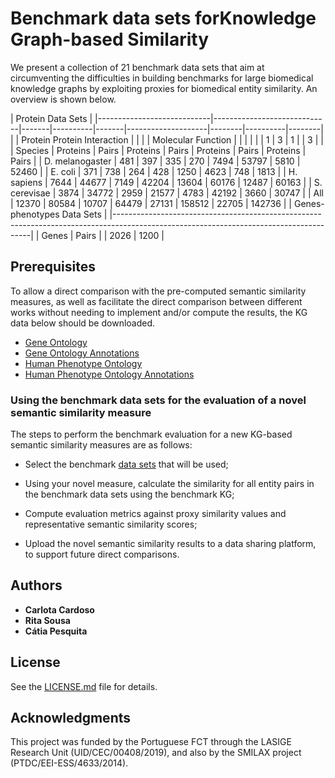 # Benchmark data sets forKnowledge Graph-based Similarity

We  present  a  collection  of  21  benchmark  data  sets  that  aim  at  circumventing the difficulties in building benchmarks for large biomedical knowledge graphs by exploiting proxies for biomedical entity similarity. An overview is shown below.

|                                                           Protein Data Sets                                                           |
|----------------------------|-----------------------------|-------|----------|-------|--------------------|--------|----------|--------|
|                            | Protein Protein Interaction |       |          |       | Molecular Function |        |          |        |
|                            | 1                           |        3                 | 1                  |        | 3        |        |
| Species                    | Proteins                    | Pairs | Proteins | Pairs | Proteins           | Pairs  | Proteins | Pairs  |
| D. melanogaster            | 481                         | 397   | 335      | 270   | 7494               | 53797  | 5810     | 52460  |
| E. coli                    | 371                         | 738   | 264      | 428   | 1250               | 4623   | 748      | 1813   |
| H. sapiens                 | 7644                        | 44677 | 7149     | 42204 | 13604              | 60176  | 12487    | 60163  |
| S. cerevisae               | 3874                        | 34772 | 2959     | 21577 | 4783               | 42192  | 3660     | 30747  |
| All                        | 12370                       | 80584 | 10707    | 64479 | 27131              | 158512 | 22705    | 142736 |
|                                                       Genes-phenotypes Data Sets                                                      |
|---------------------------------------------------------------------------------------------------------------------------------------|
|                          Genes                                                  |        Pairs                                        |
|                             2026                                                | 1200                                                |


## Prerequisites

To allow a direct comparison with the pre-computed semantic similarity measures, as well as facilitate the direct comparison between different works without needing to implement and/or compute the results, the KG data below should be downloaded.

* [Gene Ontology](https://github.com/liseda-lab/kgsim-benchmark/blob/master/GO/go-basic.zip)
* [Gene Ontology Annotations](https://github.com/liseda-lab/kgsim-benchmark/tree/master/GO) 
* [Human Phenotype Ontology](https://github.com/liseda-lab/kgsim-benchmark/blob/master/HPO/hp.obo) 
* [Human Phenotype Ontology Annotations](https://github.com/liseda-lab/kgsim-benchmark/blob/master/HPO/ALL_SOURCES_ALL_FREQUENCIES_genes_to_phenotype.txt) 


### Using the benchmark data sets for the evaluation of a novel semantic similarity measure

The steps to perform the benchmark evaluation for a new KG-based semantic similarity measures are as follows:

* Select the benchmark [data sets](https://github.com/liseda-lab/kgsim-benchmark/tree/master/Data%20Sets) that will be used;

* Using your novel measure, calculate the similarity for all entity pairs in the benchmark data sets using the benchmark KG;

* Compute evaluation metrics against proxy similarity values and representative semantic similarity scores;

* Upload the novel semantic similarity results to a data sharing platform, to support future direct comparisons.


## Authors

* **Carlota Cardoso** 
* **Rita Sousa**
* **Cátia Pesquita** 


## License
See the [LICENSE.md](https://github.com/liseda-lab/kgsim-benchmark/blob/master/LICENSE.md/LICENSE.md) file for details.


## Acknowledgments

This project was funded by the Portuguese FCT through the LASIGE Research Unit (UID/CEC/00408/2019), and also by the SMILAX project (PTDC/EEI-ESS/4633/2014).